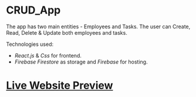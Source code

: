 # CRUD_App 
The app has two main entities - Employees and Tasks. The user can Create, Read, Delete & Update both employees and tasks.  

Technologies used:

- *React.js* & *Css* for frontend.
- *Firebase Firestore* as storage and *Firebase* for hosting.

# [Live Website Preview](https://crud-app-58c6e.firebaseapp.com/)
